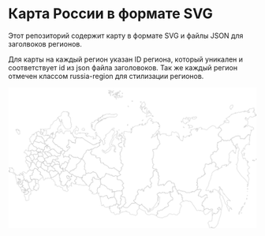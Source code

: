 Карта России в формате SVG
================================

Этот репозиторий содержит карту в формате SVG и файлы JSON для заголвоков регионов.

Для карты на каждый регион указан ID региона, который уникален и соответствует id из json файла заголовоков. 
Так же каждый регион отмечен классом russia-region для стилизации регионов. 

![Russia](https://raw.githubusercontent.com/ArmGono/ru-svg-map/bae5f01fbf44b4360c6a5eeef88779717487076c/russia.svg)
